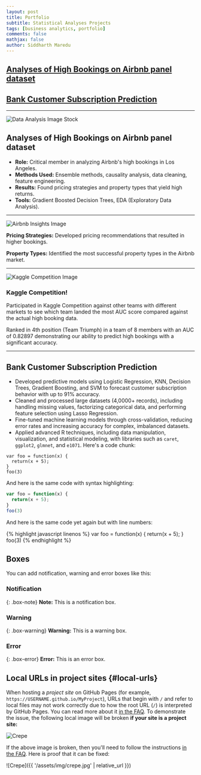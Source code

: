 ```yaml
---
layout: post
title: Portfolio
subtitle: Statistical Analyses Projects
tags: [business analytics, portfolio]
comments: false
mathjax: false
author: Siddharth Maredu
---
```


## [Analyses of High Bookings on Airbnb panel dataset](#airbnb-analysis)
## [Bank Customer Subscription Prediction](#bank-customer-prediction)

---
<div class="content-wrapper">
  <img src="https://github.com/siddharthmaredu/siddharthmaredu.github.io/raw/master/assets/img/technology-7111798_1280.jpg" alt="Data Analysis Image Stock">
  <div class="text">
    <h2 id="airbnb-analysis">Analyses of High Bookings on Airbnb panel dataset</h2>
    <ul>
      <li><strong>Role:</strong> Critical member in analyzing Airbnb's high bookings in Los Angeles.</li>
      <li><strong>Methods Used:</strong> Ensemble methods, causality analysis, data cleaning, feature engineering.</li>
      <li><strong>Results:</strong> Found pricing strategies and property types that yield high returns.</li>
      <li><strong>Tools:</strong> Gradient Boosted Decision Trees, EDA (Exploratory Data Analysis).</li>
    </ul>
  </div>
</div>

<hr>

<div class="content-wrapper">
  <img src="https://github.com/siddharthmaredu/siddharthmaredu.github.io/raw/master/assets/img/airbnb insights image.png" alt="Airbnb Insights Image">
  <div class="text">
    <p><strong>Pricing Strategies:</strong> Developed pricing recommendations that resulted in higher bookings.</p>
    <p><strong>Property Types:</strong> Identified the most successful property types in the Airbnb market.</p>
  </div>
</div>

<hr>

<div class="content-wrapper">
  <img src="https://github.com/siddharthmaredu/siddharthmaredu.github.io/raw/master/assets/img/kaggle competition .png" alt="Kaggle Competition Image">
  <div class="text">
    <h3><strong>Kaggle Competition!</strong></h3>
    <p>Participated in Kaggle Competition against other teams with different markets to see which team landed the most AUC score compared against the actual high booking data.</p>
    <p>Ranked in 4th position (Team Triumph) in a team of 8 members with an AUC of 0.82897 demonstrating our ability to predict high bookings with a significant accuracy.</p>
  </div>
</div>

---

<h2 id="bank-customer-prediction">Bank Customer Subscription Prediction</h2>

- Developed predictive models using Logistic Regression, KNN, Decision Trees, Gradient Boosting, and SVM to forecast customer subscription behavior with up to 91% accuracy.
- Cleaned and processed large datasets (4,0000+ records), including handling missing values, factorizing categorical data, and performing feature selection using Lasso Regression.
- Fine-tuned machine learning models through cross-validation, reducing error rates and increasing accuracy for complex, imbalanced datasets.
- Applied advanced R techniques, including data manipulation, visualization, and statistical modeling, with libraries such as `caret`, `ggplot2`, `glmnet`, and `e1071`.
Here's a code chunk:

~~~
var foo = function(x) {
  return(x + 5);
}
foo(3)
~~~

And here is the same code with syntax highlighting:

```javascript
var foo = function(x) {
  return(x + 5);
}
foo(3)
```

And here is the same code yet again but with line numbers:

{% highlight javascript linenos %}
var foo = function(x) {
  return(x + 5);
}
foo(3)
{% endhighlight %}

## Boxes
You can add notification, warning and error boxes like this:

### Notification

{: .box-note}
**Note:** This is a notification box.

### Warning

{: .box-warning}
**Warning:** This is a warning box.

### Error

{: .box-error}
**Error:** This is an error box.

## Local URLs in project sites {#local-urls}

When hosting a *project site* on GitHub Pages (for example, `https://USERNAME.github.io/MyProject`), URLs that begin with `/` and refer to local files may not work correctly due to how the root URL (`/`) is interpreted by GitHub Pages. You can read more about it [in the FAQ](https://beautifuljekyll.com/faq/#links-in-project-page). To demonstrate the issue, the following local image will be broken **if your site is a project site:**

![Crepe](/assets/img/crepe.jpg)

If the above image is broken, then you'll need to follow the instructions [in the FAQ](https://beautifuljekyll.com/faq/#links-in-project-page). Here is proof that it can be fixed:

![Crepe]({{ '/assets/img/crepe.jpg' | relative_url }})

